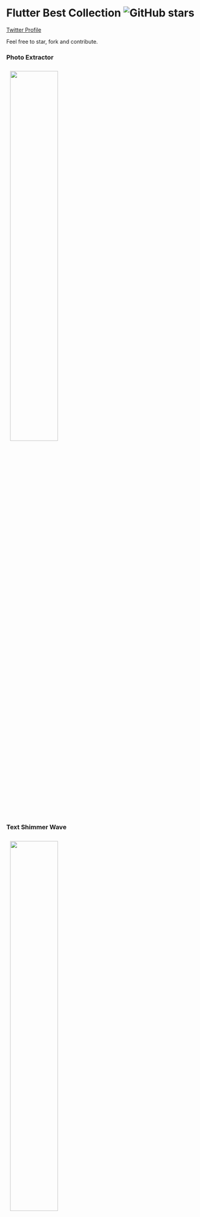 #  Flutter Best Collection ![GitHub stars](https://img.shields.io/github/stars/Flutter-Template/flutter_advance?style=social)

 [Twitter Profile](https://twitter.com/zakipamir)

Feel free to star, fork and contribute.

### Photo Extractor 

<img src="gifs/photo_extractor.gif" width="50%" vspace="10" hspace="10"/>

### Text Shimmer Wave
<img src="gifs/text_shimmer_wave.gif" width="50%" vspace="10" hspace="10"/>

### Animated Slider 
<img src="gifs/animated_slider.gif" width="50%" vspace="10" hspace="10"/>

### Swipe to pay 
<img src="gifs/slide_to_pay.gif" width="50%" vspace="10" hspace="10"/>

### Blur Animation
<img src="gifs/blur_animation.gif" width="50%" vspace="10" hspace="10"/>

### Petal Menu Animation 
<img src="gifs/petal_menu.gif" width="50%" vspace="10" hspace="10"/>

### Rainbow Sticks Animation
<img src="gifs/rainbow_sticks_animation.gif" width="50%" vspace="10" hspace="10"/>

### Telegram Theme Switcher 
<img src="gifs/telegram_theme_switcher.gif" width="50%" vspace="10" hspace="10"/>

### Animated Lock 
<img src="gifs/animated_lock.gif" width="50%" vspace="10" hspace="10"/>

### Animated Progress Bar 
<img src="gifs/progress_bar.gif" width="50%" vspace="10" hspace="10"/>

### Animated Card 
<img src="gifs/animated_card.gif" width="50%" vspace="10" hspace="10"/>

### Phone Pattern 
<img src="gifs/phone_pattern.gif" width="50%" vspace="10" hspace="10"/>

### Water Wave Animation 
<img src="gifs/water_animation.gif" width="50%" vspace="10" hspace="10"/>

##  Developer

[](https://twitter.com/zakipamir)

